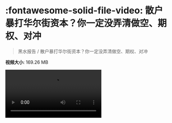 # :fontawesome-solid-file-video: 散户暴打华尔街资本？你一定没弄清做空、期权、对冲

> 黑水报告 / 散户暴打华尔街资本？你一定没弄清做空、期权、对冲

**视频大小**: 169.26 MB

<div class="video"><video src="https://file.hsyhx.top/archive/黑水报告/散户暴打华尔街资本？你一定没弄清做空、期权、对冲.mp4" controls preload>🤔 您的浏览器不支持 video 标签</video></div>
